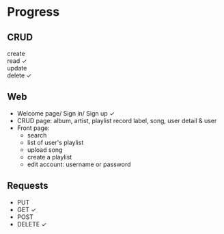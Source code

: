 # Progress
## CRUD
  create  
  read ✓  
  update  
  delete ✓

## Web
-  Welcome page/ Sign in/ Sign up ✓
- CRUD page: album, artist, playlist record label, song, user detail & user
- Front page: 
  - search
  - list of user's playlist
  - upload song 
  - create a playlist  
  - edit account: username or password

## Requests
- PUT
- GET ✓
- POST 
- DELETE ✓
  